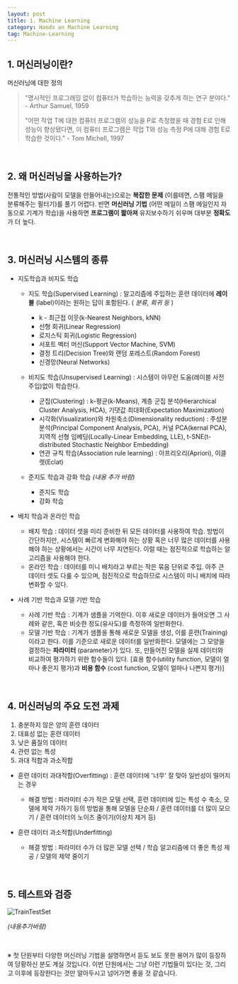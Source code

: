 ```yaml
---
layout: post
title: 1. Machine Learning
category: Hands on Machine Learning
tag: Machine-Learning
---
```


 

## 1. 머신러닝이란?

머신러닝에 대한 정의

> "명시적인 프로그래밍 없이 컴퓨터가 학습하는 능력을 갖추게 하는 연구 분야다." - Arthur Samuel, 1959
>
> "어떤 작업 T에 대한 컴퓨터 프로그램의 성능을 P로 측정했을 때 경험 E로 인해 성능이 향상됐다면, 이 컴퓨터 프로그램은 작업 T와 성능 측정 P에 대해 경험 E로 학습한 것이다." - Tom Michell, 1997

<br/>

## 2. 왜 머신러닝을 사용하는가?

전통적인 방법(사람이 모델을 만들어내는)으로는 __복잡한 문제__ (이를테면, 스팸 메일을 분류해주는 필터기)를 풀기 어렵다. 반면 __머신러닝 기법__ (어떤 메일이 스팸 메일인지 자동으로 기계가 학습)을 사용하면 __프로그램이 짧아져__ 유지보수하기 쉬우며 대부분 __정확도__ 가 더 높다.

<br/>

## 3. 머신러닝 시스템의 종류

- 지도학습과 비지도 학습

  - 지도 학습(Supervised Learning) : 알고리즘에 주입하는 훈련 데이터에 __레이블__ (label)이라는 원하는 답이 포함된다. ( _분류, 회귀 등_ )
    - k - 최근접 이웃(k-Nearest Neighbors, kNN)
    - 선형 회귀(Linear Regression)
    - 로지스틱 회귀(Logistic Regression)
    - 서포트 벡터 머신(Support Vector Machine, SVM)
    - 결정 트리(Decision Tree)와 랜덤 포레스트(Random Forest)
    - 신경망(Neural Networks)

  - 비지도 학습(Unsupervised Learning) : 시스템이 아무런 도움(레이블 사전 주입)없이 학습한다.
    - 군집(Clustering) : k-평균(k-Means), 계층 군집 분석(Hierarchical Cluster Analysis, HCA), 기댓값 최대화(Expectation Maximization)
    - 시각화(Visualization)와 차원축소(Dimensionality reduction) : 주성분 분석(Principal Component Analysis, PCA), 커널 PCA(kernal PCA), 지역적 선형 임베딩(Locally-Linear Embedding, LLE), t-SNE(t-distributed Stochastic Neighbor Embedding)
    - 연관 규칙 학습(Association rule learning) : 아프리오리(Apriori), 이클렛(Eclat)

  - 준지도 학습과 강화 학습  _(내용 추가 바람)_
    - 준지도 학습
    - 강화 학습

- 배치 학습과 온라인 학습
  - 배치 학습 : 데이터 셋을 미리 준비한 뒤 모든 데이터를 사용하여 학습. 방법이 간단하지만, 시스템이 빠르게 변화해야 하는 상황 혹은 너무 많은 데이터를 사용해야 하는 상황에서는 시간이 너무 지연된다. 이럴 때는 점진적으로 학습하는 알고리즘을 사용해야 한다.
  - 온라인 학습 : 데이터를 미니 배치라고 부르는 작은 묶음 단위로 주입. 아주 큰 데이터 셋도 다룰 수 있으며, 점진적으로 학습하므로 시스템이 미니 배치에 따라 변화할 수 있다.

- 사례 기반 학습과 모델 기반 학습
  - 사례 기반 학습 : 기계가 샘플을 기억한다. 이후 새로운 데이터가 들어오면 그 사례와 같은, 혹은 비슷한 정도(유사도)를 측정하여 일반화한다.
  - 모델 기반 학습 : 기계가 샘플을 통해 새로운 모델을 생성, 이를 훈련(Training)이라고 한다. 이를 기준으로 새로운 데이터를 일반화한다. 모델에는 그 모양을 결정하는 __파라미터__ (parameter)가 있다. 또, 만들어진 모델을 실제 데이터와 비교하여 평가하기 위한 함수들이 있다. [효용 함수(utility function, 모델이 얼마나 좋은지 평가)과 __비용 함수__ (cost function, 모델이 얼마나 나쁜지 평가)]

<br/>

## 4. 머신러닝의 주요 도전 과제

1. 충분하지 않은 양의 훈련 데이터
2. 대표성 없는 훈련 데이터
3. 낮은 품질의 데이터
4. 관련 없는 특성
5. 과대 적합과 과소적합

- 훈련 데이터 과대적합(Overfitting) : 훈련 데이터에 '너무' 잘 맞아 일반성이 떨어지는 경우
  - 해결 방법 : 파라미터 수가 적은 모델 선택, 훈련 데이터에 있는 특성 수 축소, 모델에 제약 가하기 등의 방법을 통해 모델을 단순화 / 훈련 데이터를 더 많이 모으기 / 훈련 데이터의 노이즈 줄이기(이상치 제거 등)

- 훈련 데이터 과소적합(Underfitting)
  - 해결 방법 : 파라미터 수가 더 많은 모델 선택 / 학습 알고리즘에 더 좋은 특성 제공 / 모델의 제약 줄이기

<br/>

## 5. 테스트와 검증

![TrainTestSet](https://upload.wikimedia.org/wikipedia/commons/thumb/8/88/Machine_learning_nutshell_--_Split_into_train-test_set.svg/640px-Machine_learning_nutshell_--_Split_into_train-test_set.svg.png)

_(내용추가바람)_

<br/>

※ 첫 단원부터 다양한 머신러닝 기법을 설명하면서 듣도 보도 못한 용어가 많이 등장하여 당황하신 분도 계실 것입니다. 이번 단원에서는 그냥 이런 기법들이 있다는 것, 그리고 이후에 등장한다는 것만 알아두시고 넘어가면 좋을 것 같습니다.